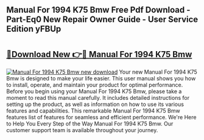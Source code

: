 ## Manual For 1994 K75 Bmw Free Pdf Download - Part-Eq0 New Repair Owner Guide - User Service Edition yFBUp

# <h2><a href="http://bc61689.oget.top/?id=Manual+For+1994+K75+Bmw">🔗Download New 👉🔴 Manual For 1994 K75 Bmw</a></h2>

[![Manual For 1994 K75 Bmw new download](https://i.imgur.com/5g1atiW.png)](http://bc61689.oget.top/?id=Manual+For+1994+K75+Bmw)
Your new Manual For 1994 K75 Bmw is designed to make your life easier. This user manual shows you how to install, operate, and maintain your product for optimal performance. Before you begin using your Manual For 1994 K75 Bmw, please take a moment to read this manual carefully. It includes detailed instructions for setting up the product, as well as information on how to use its various features and capabilities. This remarkable Manual For 1994 K75 Bmw features list of features for seamless and efficient performance. We're Here to Help You Every Step of the Way Manual For 1994 K75 Bmw. Our customer support team is available throughout your journey.
